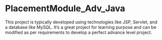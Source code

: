 # PlacementModule_Adv_Java
This project is typically developed using technologies like JSP, Servlet, and a database like MySQL. It’s a great project for learning purpose and can be modified as per requirements to develop a perfect advance level project.
